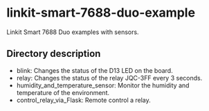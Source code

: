 # linkit-smart-7688-duo-example
Linkit Smart 7688 Duo examples with sensors.

## Directory description
* blink: Changes the status of the D13 LED on the board.
* relay: Changes the status of the relay JQC-3FF every 3 seconds.
* humidity_and_temperature_sensor: Monitor the humidity and temperature of the environment.
* control_relay_via_Flask: Remote control a relay.

